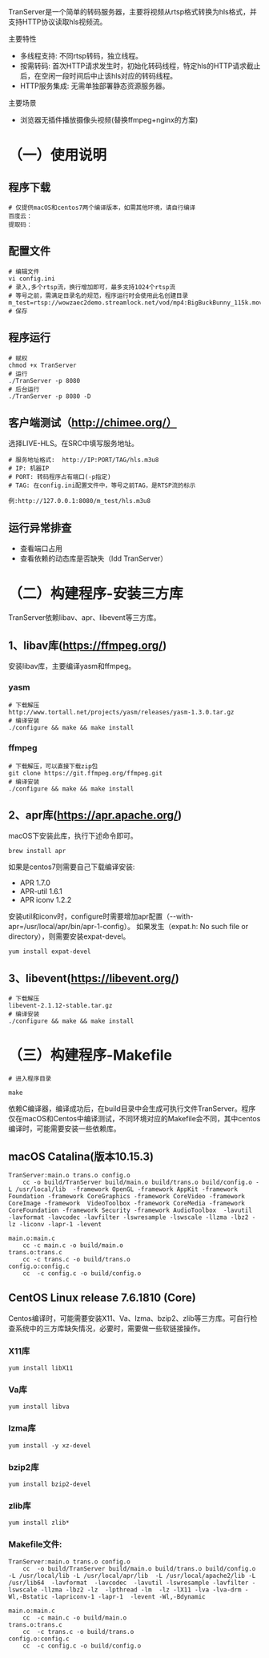 TranServer是一个简单的转码服务器，主要将视频从rtsp格式转换为hls格式，并支持HTTP协议读取hls视频流。  
  
主要特性  
* 多线程支持: 不同rtsp转码，独立线程。
* 按需转码: 首次HTTP请求发生时，初始化转码线程，特定hls的HTTP请求截止后，在空闲一段时间后中止该hls对应的转码线程。
* HTTP服务集成: 无需单独部署静态资源服务器。
  
主要场景
* 浏览器无插件播放摄像头视频(替换ffmpeg+nginx的方案)


# （一）使用说明
## 程序下载
	# 仅提供macOS和centos7两个编译版本，如需其他环境，请自行编译
	百度云：
	提取码：

## 配置文件

	# 编辑文件
	vi config.ini
	# 录入,多个rtsp流，换行增加即可，最多支持1024个rtsp流
	# 等号之前，需满足目录名的规范，程序运行时会使用此名创建目录
	m_test=rtsp://wowzaec2demo.streamlock.net/vod/mp4:BigBuckBunny_115k.mov
	# 保存

## 程序运行

	# 赋权
	chmod +x TranServer
	# 运行
	./TranServer -p 8080
	# 后台运行
	./TranServer -p 8080 -D

## 客户端测试（http://chimee.org/）
选择LIVE-HLS。在SRC中填写服务地址。

	# 服务地址格式:  http://IP:PORT/TAG/hls.m3u8
	# IP: 机器IP
	# PORT: 转码程序占有端口(-p指定)
	# TAG: 在config.ini配置文件中，等号之前TAG，是RTSP流的标示

	例:http://127.0.0.1:8080/m_test/hls.m3u8

## 运行异常排查
* 查看端口占用
* 查看依赖的动态库是否缺失（ldd TranServer）
  
  
# （二）构建程序-安装三方库
TranServer依赖libav、apr、libevent等三方库。

## 1、libav库(https://ffmpeg.org/)
安装libav库，主要编译yasm和ffmpeg。
### yasm

	# 下载解压
	http://www.tortall.net/projects/yasm/releases/yasm-1.3.0.tar.gz
	# 编译安装
	./configure && make && make install

### ffmpeg

	# 下载解压，可以直接下载zip包
	git clone https://git.ffmpeg.org/ffmpeg.git
	# 编译安装
	./configure && make && make install

## 2、apr库(https://apr.apache.org/)
  
macOS下安装此库，执行下述命令即可。 

	brew install apr

如果是centos7则需要自己下载编译安装:  
* APR 1.7.0
* APR-util 1.6.1
* APR iconv 1.2.2

安装util和iconv时，configure时需要增加apr配置（--with-apr=/usr/local/apr/bin/apr-1-config）。
如果发生（expat.h: No such file or directory），则需要安装expat-devel。

	yum install expat-devel

## 3、libevent(https://libevent.org/)

	# 下载解压
	libevent-2.1.12-stable.tar.gz
	# 编译安装
	./configure && make && make install

# （三）构建程序-Makefile

	# 进入程序目录

	make


依赖C编译器，编译成功后，在build目录中会生成可执行文件TranServer。程序仅在macOS和Centos中编译测试，不同环境对应的Makefile会不同，其中centos编译时，可能需要安装一些依赖库。

## macOS Catalina(版本10.15.3)

	TranServer:main.o trans.o config.o
		cc -o build/TranServer build/main.o build/trans.o build/config.o -L /usr/local/lib  -framework OpenGL -framework AppKit -framework Foundation -framework CoreGraphics -framework CoreVideo -framework CoreImage -framework  VideoToolbox -framework CoreMedia -framework CoreFoundation -framework Security -framework AudioToolbox  -lavutil  -lavformat -lavcodec -lavfilter -lswresample -lswscale -llzma -lbz2 -lz -liconv -lapr-1 -levent

	main.o:main.c
		cc -c main.c -o build/main.o
	trans.o:trans.c
		cc -c trans.c -o build/trans.o
	config.o:config.c
		cc  -c config.c -o build/config.o

## CentOS Linux release 7.6.1810 (Core)
Centos编译时，可能需要安装X11、Va、lzma、bzip2、zlib等三方库。可自行检查系统中的三方库缺失情况，必要时，需要做一些软链接操作。

### X11库
	yum install libX11
### Va库
	yum install libva
### lzma库
	yum install -y xz-devel
### bzip2库
	yum install bzip2-devel
### zlib库
	yum install zlib*

### Makefile文件:

	TranServer:main.o trans.o config.o
		cc  -o build/TranServer build/main.o build/trans.o build/config.o -L /usr/local/lib -L /usr/local/apr/lib  -L /usr/local/apache2/lib -L /usr/lib64  -lavformat  -lavcodec  -lavutil -lswresample -lavfilter -lswscale -llzma -lbz2 -lz  -lpthread -lm  -lz -lX11 -lva -lva-drm -Wl,-Bstatic -lapriconv-1 -lapr-1  -levent -Wl,-Bdynamic
	
	main.o:main.c
		cc  -c main.c -o build/main.o
	trans.o:trans.c
		cc  -c trans.c -o build/trans.o
	config.o:config.c
		cc  -c config.c -o build/config.o

